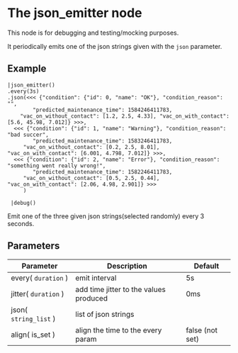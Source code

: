 The json_emitter node
=====================

This node is for debugging and testing/mocking purposes.

It periodically emits one of the json strings given with the `json` parameter.

Example
-------
    
    |json_emitter()
    .every(3s)
    .json(<<< {"condition": {"id": 0, "name": "OK"}, "condition_reason": "", 
            "predicted_maintenance_time": 1584246411783,
        "vac_on_without_contact": [1.2, 2.5, 4.33], "vac_on_with_contact": [5.6, 45.98, 7.012]} >>>,
      <<< {"condition": {"id": 1, "name": "Warning"}, "condition_reason": "bad succer", 
            "predicted_maintenance_time": 1583246411783,
         "vac_on_without_contact": [0.2, 2.5, 8.01], "vac_on_with_contact": [6.001, 4.798, 7.012]} >>>,
      <<< {"condition": {"id": 2, "name": "Error"}, "condition_reason": "something went really wrong!", 
            "predicted_maintenance_time": 1582246411783,
         "vac_on_without_contact": [0.5, 2.5, 0.44], "vac_on_with_contact": [2.06, 4.98, 2.901]} >>>
         )
     
     |debug()
     
Emit one of the three given json strings(selected randomly) every 3 seconds.

Parameters
----------

Parameter     | Description | Default 
--------------|-------------|---------  
every( `duration` ) | emit interval| 5s
jitter( `duration` )  | add time jitter to the values produced| 0ms
json( `string_list` ) | list of json strings |
align( is_set )|align the time to the every param|false (not set)
